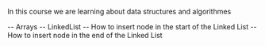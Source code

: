 In this course we are learning about data structures and algorithmes

-- Arrays 
-- LinkedList
    -- How to insert node in the start of the Linked List
    -- How to insert node in the end of the Linked List
